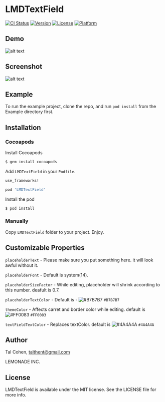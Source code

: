 # LMDTextField

[![CI Status](http://img.shields.io/travis/talthent-l/LMDTextField.svg?style=flat)](https://travis-ci.org/talthent-l/LMDTextField)
[![Version](https://img.shields.io/cocoapods/v/LMDTextField.svg?style=flat)](http://cocoapods.org/pods/LMDTextField)
[![License](https://img.shields.io/cocoapods/l/LMDTextField.svg?style=flat)](http://cocoapods.org/pods/LMDTextField)
[![Platform](https://img.shields.io/cocoapods/p/LMDTextField.svg?style=flat)](http://cocoapods.org/pods/LMDTextField)

## Demo

![alt text](https://github.com/lemonade-hq/LMDTextField/blob/master/Screenshots/demo.gif)

## Screenshot

![alt text](https://github.com/lemonade-hq/LMDTextField/blob/master/Screenshots/screenshot1.PNG)

## Example

To run the example project, clone the repo, and run `pod install` from the Example directory first.

## Installation

### Cocoapods

Install Cocoapods

```bash
$ gem install cocoapods
```

Add `LMDTextField` in your `Podfile`.

```ruby
use_frameworks!

pod 'LMDTextField'
```

Install the pod

```bash
$ pod install
```

### Manually

Copy `LMDTextField` folder to your project. Enjoy.

## Customizable Properties

`placeholderText` - Please make sure you put something here. it will look awful without it.

`placeholderFont` - Default is system(14).

`placeholderSizeFactor` - While editing, placeholder will shrink according to this number. deafult is 0.7.

`placeholderTextColor` - Default is - ![#B7B7B7](https://placehold.it/15/B7B7B7/000000?text=+) `#B7B7B7`

`themeColor` - Affects carret and border color while editing. default is ![#FF0083](https://placehold.it/15/FF0083/000000?text=+) `#FF0083`

`textFieldTextColor` - Replaces textColor. default is ![#4A4A4A](https://placehold.it/15/4A4A4A/000000?text=+) `#4A4A4A`


## Author

Tal Cohen, talthent@gmail.com

LEMONADE INC.

## License

LMDTextField is available under the MIT license. See the LICENSE file for more info.
